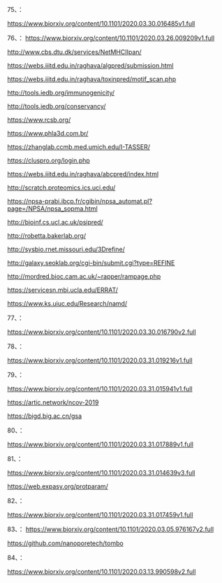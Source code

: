 






75、：

https://www.biorxiv.org/content/10.1101/2020.03.30.016485v1.full




76、：
https://www.biorxiv.org/content/10.1101/2020.03.26.009209v1.full


http://www.cbs.dtu.dk/services/NetMHCIIpan/


https://webs.iiitd.edu.in/raghava/algpred/submission.html


https://webs.iiitd.edu.in/raghava/toxinpred/motif_scan.php


http://tools.iedb.org/immunogenicity/


http://tools.iedb.org/conservancy/



https://www.rcsb.org/


https://www.phla3d.com.br/



https://zhanglab.ccmb.med.umich.edu/I-TASSER/


https://cluspro.org/login.php


https://webs.iiitd.edu.in/raghava/abcpred/index.html


http://scratch.proteomics.ics.uci.edu/


https://npsa-prabi.ibcp.fr/cgibin/npsa_automat.pl?page=/NPSA/npsa_sopma.html



http://bioinf.cs.ucl.ac.uk/psipred/



http://robetta.bakerlab.org/


http://sysbio.rnet.missouri.edu/3Drefine/



http://galaxy.seoklab.org/cgi-bin/submit.cgi?type=REFINE



http://mordred.bioc.cam.ac.uk/~rapper/rampage.php


https://servicesn.mbi.ucla.edu/ERRAT/



https://www.ks.uiuc.edu/Research/namd/


77、：

https://www.biorxiv.org/content/10.1101/2020.03.30.016790v2.full

78、：

https://www.biorxiv.org/content/10.1101/2020.03.31.019216v1.full



79、：

https://www.biorxiv.org/content/10.1101/2020.03.31.015941v1.full


https://artic.network/ncov-2019


https://bigd.big.ac.cn/gsa

80、：

https://www.biorxiv.org/content/10.1101/2020.03.31.017889v1.full



81、：

https://www.biorxiv.org/content/10.1101/2020.03.31.014639v3.full



https://web.expasy.org/protparam/


82、：

https://www.biorxiv.org/content/10.1101/2020.03.31.017459v1.full


83、：
https://www.biorxiv.org/content/10.1101/2020.03.05.976167v2.full


https://github.com/nanoporetech/tombo


84、：

https://www.biorxiv.org/content/10.1101/2020.03.13.990598v2.full

